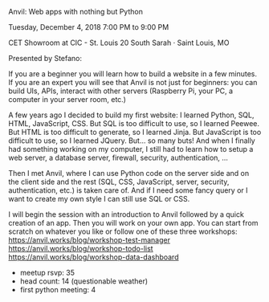 Anvil: Web apps with nothing but Python


 Tuesday, December 4, 2018
 7:00 PM to 9:00 PM


 CET Showroom at CIC - St. Louis
 20 South Sarah · Saint Louis, MO


Presented by Stefano:


If you are a beginner you will learn how to build a website in a few minutes.
If you are an expert you will see that Anvil is not just for beginners: you can build UIs, APIs, interact with other servers (Raspberry Pi, your PC, a computer in your server room, etc.)


A few years ago I decided to build my first website: I learned Python, SQL, HTML, JavaScript, CSS. But SQL is too difficult to use, so I learned Peewee. But HTML is too difficult to generate, so I learned Jinja. But JavaScript is too difficult to use, so I learned JQuery. But... so many buts!
And when I finally had something working on my computer, I still had to learn how to setup a web server, a database server, firewall, security, authentication, ...


Then I met Anvil, where I can use Python code on the server side and on the client side and the rest (SQL, CSS, JavaScript, server, security, authentication, etc.) is taken care of. And if I need some fancy query or I want to create my own style I can still use SQL or CSS.


I will begin the session with an introduction to Anvil followed by a quick creation of an app. Then you will work on your own app. You can start from scratch on whatever you like or follow one of these three workshops:
https://anvil.works/blog/workshop-test-manager
https://anvil.works/blog/workshop-todo-list
https://anvil.works/blog/workshop-data-dashboard


* meetup rsvp: 35 
* head count: 14 (questionable weather)
* first python meeting: 4
